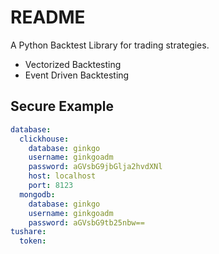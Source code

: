 # README
A Python Backtest Library for trading strategies.
- Vectorized Backtesting
- Event Driven Backtesting


## Secure Example
``` yaml
database:
  clickhouse:
    database: ginkgo
    username: ginkgoadm
    password: aGVsbG9jbGlja2hvdXNl
    host: localhost
    port: 8123
  mongodb:
    database: ginkgo
    username: ginkgoadm
    password: aGVsbG9tb25nbw==
tushare:
  token: 
```

